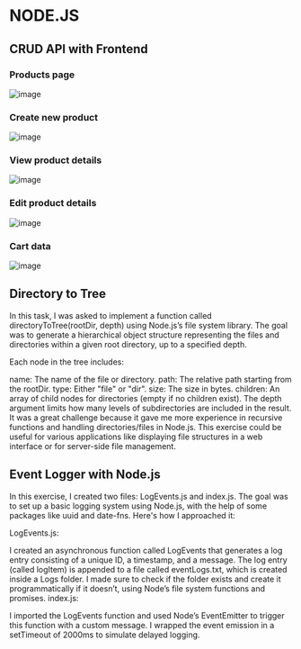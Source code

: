 ﻿# NODE.JS
## CRUD API with Frontend
### Products page
![image](https://github.com/user-attachments/assets/bb6d6866-c185-45a6-83b6-b5369bd60eff)
### Create new product
![image](https://github.com/user-attachments/assets/6406b20c-188a-4940-adfe-612f737738ad)
### View product details
![image](https://github.com/user-attachments/assets/52163178-c297-40eb-ae80-65be66b81ebf)
### Edit product details
![image](https://github.com/user-attachments/assets/9c1b8b6c-c34b-4bba-82fd-3d8cfce6ec84)
### Cart data
![image](https://github.com/user-attachments/assets/17c2564e-3aee-427c-be17-307503fd8f83)

## Directory to Tree
In this task, I was asked to implement a function called directoryToTree(rootDir, depth) using Node.js’s file system library. The goal was to generate a hierarchical object structure representing the files and directories within a given root directory, up to a specified depth.

Each node in the tree includes:

name: The name of the file or directory.
path: The relative path starting from the rootDir.
type: Either "file" or "dir".
size: The size in bytes.
children: An array of child nodes for directories (empty if no children exist).
The depth argument limits how many levels of subdirectories are included in the result. It was a great challenge because it gave me more experience in recursive functions and handling directories/files in Node.js. This exercise could be useful for various applications like displaying file structures in a web interface or for server-side file management.
## Event Logger with Node.js
In this exercise, I created two files: LogEvents.js and index.js. The goal was to set up a basic logging system using Node.js, with the help of some packages like uuid and date-fns. Here's how I approached it:

LogEvents.js:

I created an asynchronous function called LogEvents that generates a log entry consisting of a unique ID, a timestamp, and a message.
The log entry (called logItem) is appended to a file called eventLogs.txt, which is created inside a Logs folder. I made sure to check if the folder exists and create it programmatically if it doesn’t, using Node’s file system functions and promises.
index.js:

I imported the LogEvents function and used Node’s EventEmitter to trigger this function with a custom message.
I wrapped the event emission in a setTimeout of 2000ms to simulate delayed logging.

